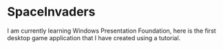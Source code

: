 # SpaceInvaders
 I am currently learning Windows Presentation Foundation, here is the first desktop game application that I have created using a tutorial.
